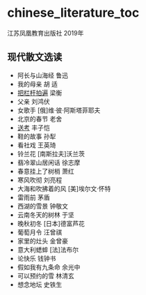 # chinese_literature_toc
江苏凤凰教育出版社 2019年
## 现代散文选读 
* 阿长与山海经 鲁迅
* 我的母亲 胡 适
* [把栏杆拍遍](https://baike.baidu.com/item/把栏杆拍遍) 梁衡
* 父亲 刘鸿伏
* 女歌手 [俄]维·彼·阿斯塔菲耶夫
* 北京的春节 老舍
* [送考](https://baike.baidu.com/item/送考/20796074) 丰子恺
* 鞋的故事 孙犁
* 看社戏 王英琦
* 铃兰花 [南斯拉夫]沃兰茨
* 翡冷翠山居闲话 徐志摩
* 春意挂上了树梢 萧红
* 寒风吹彻 刘亮程
* 大海和吹拂着的风 [美]埃尔文·怀特
* 雷雨前 茅盾
* 西湖的雪景 钟敬文
* 云南冬天的树林 于坚
* 晚秋初冬 [日本]德富芦花
* 葡萄月令 汪曾祺
* 家里的灶头 金曾豪
* 意大利蟋蟀 [法]法布尔
* 论快乐 钱钟书
* 假如我有九条命 余光中
* 可以预约的雪 林清玄
* 想念地坛 史铁生 
